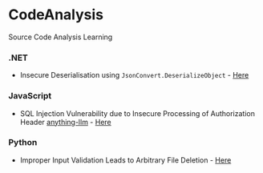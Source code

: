 # CodeAnalysis
Source Code Analysis Learning

### .NET

* Insecure Deserialisation using `JsonConvert.DeserializeObject` - [Here](.NET/Deserialisation)

### JavaScript

* SQL Injection Vulnerability due to Insecure Processing of Authorization Header [anything-llm](https://github.com/Mintplex-Labs/anything-llm/tree/master) - [Here](JavaScript/anything-llm-vulnerabilities.md)

### Python 

* Improper Input Validation Leads to Arbitrary File Deletion - [Here](Python/anything-llm.md)